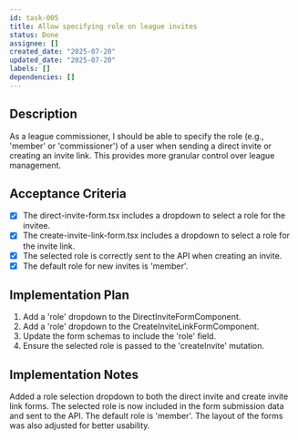 ```yaml
---
id: task-005
title: Allow specifying role on league invites
status: Done
assignee: []
created_date: "2025-07-20"
updated_date: "2025-07-20"
labels: []
dependencies: []
---
```


## Description

As a league commissioner, I should be able to specify the role (e.g., 'member' or 'commissioner') of a user when sending a direct invite or creating an invite link. This provides more granular control over league management.

## Acceptance Criteria

- [x] The direct-invite-form.tsx includes a dropdown to select a role for the invitee.
- [x] The create-invite-link-form.tsx includes a dropdown to select a role for the invite link.
- [x] The selected role is correctly sent to the API when creating an invite.
- [x] The default role for new invites is 'member'.

## Implementation Plan

1. Add a 'role' dropdown to the DirectInviteFormComponent.
2. Add a 'role' dropdown to the CreateInviteLinkFormComponent.
3. Update the form schemas to include the 'role' field.
4. Ensure the selected role is passed to the 'createInvite' mutation.

## Implementation Notes

Added a role selection dropdown to both the direct invite and create invite link forms. The selected role is now included in the form submission data and sent to the API. The default role is 'member'. The layout of the forms was also adjusted for better usability.
